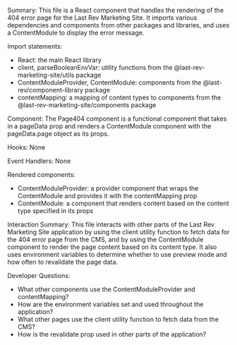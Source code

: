 Summary:
This file is a React component that handles the rendering of the 404 error page for the Last Rev Marketing Site. It imports various dependencies and components from other packages and libraries, and uses a ContentModule to display the error message.

Import statements:
- React: the main React library
- client, parseBooleanEnvVar: utility functions from the @last-rev-marketing-site/utils package
- ContentModuleProvider, ContentModule: components from the @last-rev/component-library package
- contentMapping: a mapping of content types to components from the @last-rev-marketing-site/components package

Component:
The Page404 component is a functional component that takes in a pageData prop and renders a ContentModule component with the pageData.page object as its props.

Hooks:
None

Event Handlers:
None

Rendered components:
- ContentModuleProvider: a provider component that wraps the ContentModule and provides it with the contentMapping prop
- ContentModule: a component that renders content based on the content type specified in its props

Interaction Summary:
This file interacts with other parts of the Last Rev Marketing Site application by using the client utility function to fetch data for the 404 error page from the CMS, and by using the ContentModule component to render the page content based on its content type. It also uses environment variables to determine whether to use preview mode and how often to revalidate the page data.

Developer Questions:
- What other components use the ContentModuleProvider and contentMapping?
- How are the environment variables set and used throughout the application?
- What other pages use the client utility function to fetch data from the CMS?
- How is the revalidate prop used in other parts of the application?